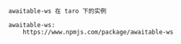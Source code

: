 ###
    awaitable-ws 在 taro 下的实例

    awaitable-ws:
        https://www.npmjs.com/package/awaitable-ws
    